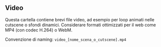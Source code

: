 ## Video

Questa cartella contiene brevi file video, ad esempio per loop animati nelle cutscene o sfondi dinamici.
Considerare formati ottimizzati per il web come MP4 (con codec H.264) o WebM.

Convenzione di naming: `video_[nome_scena_o_cutscene].mp4`
